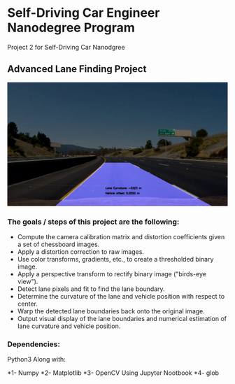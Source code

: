 # Self-Driving Car Engineer Nanodegree Program
Project 2 for Self-Driving Car Nanodgree 

## Advanced Lane Finding Project
![](OUTPUT.png)
### The goals / steps of this project are the following:
* Compute the camera calibration matrix and distortion coefficients given a set of chessboard images.
* Apply a distortion correction to raw images.
* Use color transforms, gradients, etc., to create a thresholded binary image.
* Apply a perspective transform to rectify binary image ("birds-eye view").
* Detect lane pixels and fit to find the lane boundary.
* Determine the curvature of the lane and vehicle position with respect to center.
* Warp the detected lane boundaries back onto the original image.
* Output visual display of the lane boundaries and numerical estimation of lane curvature and vehicle position.

### Dependencies:

Python3 Along with:

*1- Numpy
*2- Matplotlib
*3- OpenCV Using Jupyter Nootbook
*4- glob
